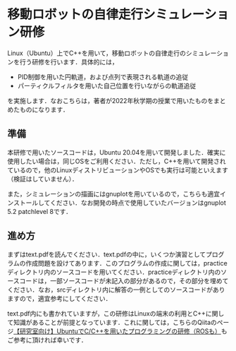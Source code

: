 # 移動ロボットの自律走行シミュレーション研修

Linux（Ubuntu）上でC++を用いて，移動ロボットの自律走行のシミュレーションを行う研修を行います．具体的には，

- PID制御を用いた円軌道，および点列で表現される軌道の追従
- パーティクルフィルタを用いた自己位置を行いながらの軌道追従

を実施します．なおこちらは，著者が2022年秋学期の授業で用いたものをまとめたものになります．



## 準備

本研修で用いたソースコードは，Ubuntu 20.04を用いて開発しました．確実に使用したい場合は，同じOSをご利用ください．ただし，C++を用いて開発されているので，他のLinuxディストリビューションやOSでも実行は可能といえます（検証はしていません）．

また，シミュレーションの描画にはgnuplotを用いているので，こちらも適宜インストールしてください．なお開発の時点で使用していたバージョンはgnuplot 5.2 patchlevel 8です．



## 進め方

まずはtext.pdfを読んでください．text.pdfの中に，いくつか演習としてプログラムの作成問題を設けてあります．このプログラムの作成に関しては，practiceディレクトリ内のソースコードを用いてください．practiceディレクトリ内のソースコードは，一部ソースコードが未記入の部分があるので，その部分を埋めてください．なお，srcディレクトリ内に解答の一例としてのソースコードがありますので，適宜参考にしてください．

text.pdf内にも書かれていますが，この研修はLinuxの端末の利用とC++に関して知識があることが前提となっています．これに関しては，こちらのQiitaのページ[【研究室向け】UbuntuでC/C++を用いたプログラミングの研修（ROSも）](https://qiita.com/NaokiAkai/items/27adbc71f94cd0e3a2c7)もご参考に頂ければ幸いです．
